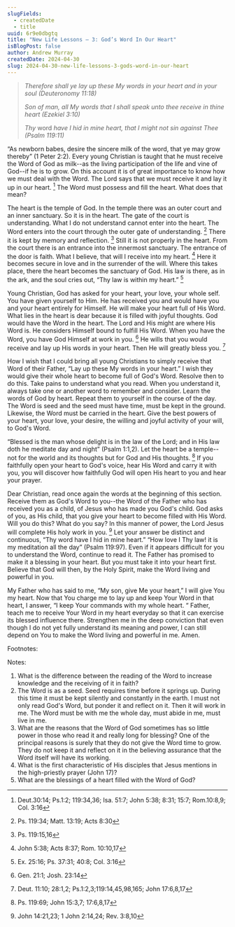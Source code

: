 ```yaml
---
slugFields:
  - createdDate
  - title
uuid: 6r9e0dbgtq
title: "New Life Lessons — 3: God’s Word In Our Heart"
isBlogPost: false
author: Andrew Murray
createdDate: 2024-04-30
slug: 2024-04-30-new-life-lessons-3-gods-word-in-our-heart
---
```

> *Therefore shall ye lay up these My words in your heart and in your soul (Deuteronomy 11:18)*
>
> *Son of man, all My words that I shall speak unto thee receive in thine heart (Ezekiel 3:10)*
>
> *Thy* word *have I hid in mine heart, that I might not sin against Thee (Psalm 119:11)*

“As newborn babes, desire the sincere milk of the word, that ye may grow thereby” (1 Peter 2:2). Every young Christian is taught that he must receive the Word of God as milk--as the living participation of the life and vine of God--if he is to grow. On this account it is of great importance to know how we must deal with the Word. The Lord says that we must receive it and lay it up in our heart. [^1] The Word must possess and fill the heart. What does that mean?

The heart is the temple of God. In the temple there was an outer court and an inner sanctuary. So it is in the heart. The gate of the court is understanding. What I do not understand cannot enter into the heart. The Word enters into the court through the outer gate of understanding. [^2] There it is kept by memory and reflection. [^3] Still it is not properly in the heart. From the court there is an entrance into the innermost sanctuary. The entrance of the door is faith. What I believe, that will I receive into my heart. [^4] Here it becomes secure in love and in the surrender of the will. Where this takes place, there the heart becomes the sanctuary of God. His law is there, as in the ark, and the soul cries out, “Thy law is within my heart.” [^5]

Young Christian, God has asked for your heart, your love, your whole self. You have given yourself to Him. He has received you and would have you and your heart entirely for Himself. He will make your heart full of His Word. What lies in the heart is dear because it is filled with joyful thoughts. God would have the Word in the heart. The Lord and His might are where His Word is. He considers Himself bound to fulfill His Word. When you have the Word, you have God Himself at work in you. [^6] He wills that you would receive and lay up His words in your heart. Then He will greatly bless you. [^7]

How I wish that I could bring all young Christians to simply receive that Word of their Father, “Lay up these My words in your heart.” I wish they would give their whole heart to become full of God's Word. Resolve then to do this. Take pains to understand what you read. When you understand it, always take one or another word to remember and consider. Learn the words of God by heart. Repeat them to yourself in the course of the day. The Word is seed and the seed must have time, must be kept in the ground. Likewise, the Word must be carried in the heart. Give the best powers of your heart, your love, your desire, the willing and joyful activity of your will, to God's Word.

“Blessed is the man whose delight is in the law of the Lord; and in His law doth he meditate day and night” (Psalm 1:1,2). Let the heart be a temple--not for the world and its thoughts but for God and His thoughts. [^8] If you faithfully open your heart to God's voice, hear His Word and carry it with you, you will discover how faithfully God will open His heart to you and hear your prayer.

Dear Christian, read once again the words at the beginning of this section. Receive them as God's Word to you--the Word of the Father who has received you as a child, of Jesus who has made you God's child. God asks of you, as His child, that you give your heart to become filled with His Word. Will you do this? What do you say? In this manner of power, the Lord Jesus will complete His holy work in you. [^9] Let your answer be distinct and continuous, “Thy word have I hid in mine heart.” “How love I Thy law! it is my meditation all the day” (Psalm 119:97). Even if it appears difficult for you to understand the Word, continue to read it. The Father has promised to make it a blessing in your heart. But you must take it into your heart first. Believe that God will then, by the Holy Spirit, make the Word living and powerful in you.

My Father who has said to me, “My son, give Me your heart,” I will give You my heart. Now that You charge me to lay up and keep Your Word in that heart, I answer, “I keep Your commands with my whole heart. “ Father, teach me to receive Your Word in my heart everyday so that it can exercise its blessed influence there. Strengthen me in the deep conviction that even though I do not yet fully understand its meaning and power, I can still depend on You to make the Word living and powerful in me. Amen.

Footnotes:

[^1]: Deut.30:14; Ps.1:2; 119:34,36; Isa. 51:7; John 5:38; 8:31; 15:7; Rom.10:8,9; Col. 3:16

[^2]: Ps. 119:34; Matt. 13:19; Acts 8:30

[^3]: Ps. 119:15,16

[^4]: John 5:38; Acts 8:37; Rom. 10:10,17
[^5]: Ex. 25:16; Ps. 37:31; 40:8; Col. 3:16
[^6]: Gen. 21:1; Josh. 23:14
[^7]: Deut. 11:10; 28:1,2; Ps.1:2,3;119:14,45,98,165; John 17:6,8,17
[^8]: Ps. 119:69; John 15:3,7; 17:6,8,17
[^9]: John 14:21,23; 1 John 2:14,24; Rev. 3:8,10

Notes:

1. What is the difference between the reading of the Word to increase knowledge and the receiving of it in faith?
2. The Word is as a seed. Seed requires time before it springs up. During this time it must be kept silently and constantly in the earth. I must not only read God's Word, but ponder it and reflect on it. Then it will work in me. The Word must be with me the whole day, must abide in me, must live in me.
3. What are the reasons that the Word of God sometimes has so little power in those who read it and really long for blessing? One of the principal reasons is surely that they do not give the Word time to grow. They do not keep it and reflect on it in the believing assurance that the Word itself will have its working.
4. What is the first characteristic of His disciples that Jesus mentions in the high-priestly prayer (John 17)?
5. What are the blessings of a heart filled with the Word of God?
